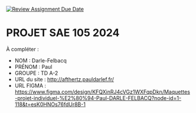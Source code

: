 [![Review Assignment Due Date](https://classroom.github.com/assets/deadline-readme-button-22041afd0340ce965d47ae6ef1cefeee28c7c493a6346c4f15d667ab976d596c.svg)](https://classroom.github.com/a/tqlspz30)
# PROJET SAE 105 2024

À compléter :

- NOM : Darle-Felbacq
- PRÉNOM : Paul
- GROUPE : TD A-2
- URL du site : http://afthertz.pauldarlef.fr/
- URL FIGMA : https://www.figma.com/design/KFQXinRJ4cVGz1WXFqpDkn/Maquettes-projet-individuel-%E2%80%94-Paul-DARLE-FELBACQ?node-id=1-118&t=esK0HNOs76fdUr8B-1
